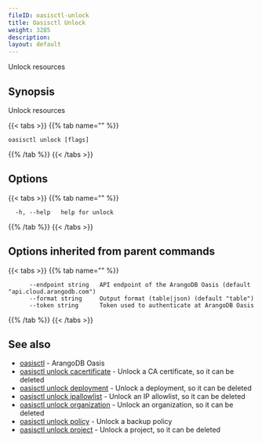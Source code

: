 ```yaml
---
fileID: oasisctl-unlock
title: Oasisctl Unlock
weight: 3285
description: 
layout: default
---
```

Unlock resources

## Synopsis

Unlock resources

{{< tabs >}}
{{% tab name="" %}}
```
oasisctl unlock [flags]
```
{{% /tab %}}
{{< /tabs >}}

## Options

{{< tabs >}}
{{% tab name="" %}}
```
  -h, --help   help for unlock
```
{{% /tab %}}
{{< /tabs >}}

## Options inherited from parent commands

{{< tabs >}}
{{% tab name="" %}}
```
      --endpoint string   API endpoint of the ArangoDB Oasis (default "api.cloud.arangodb.com")
      --format string     Output format (table|json) (default "table")
      --token string      Token used to authenticate at ArangoDB Oasis
```
{{% /tab %}}
{{< /tabs >}}

## See also

* [oasisctl](../oasisctl-options)	 - ArangoDB Oasis
* [oasisctl unlock cacertificate](oasisctl-unlock-cacertificate)	 - Unlock a CA certificate, so it can be deleted
* [oasisctl unlock deployment](oasisctl-unlock-deployment)	 - Unlock a deployment, so it can be deleted
* [oasisctl unlock ipallowlist](oasisctl-unlock-ipallowlist)	 - Unlock an IP allowlist, so it can be deleted
* [oasisctl unlock organization](oasisctl-unlock-organization)	 - Unlock an organization, so it can be deleted
* [oasisctl unlock policy](oasisctl-unlock-policy)	 - Unlock a backup policy
* [oasisctl unlock project](oasisctl-unlock-project)	 - Unlock a project, so it can be deleted

